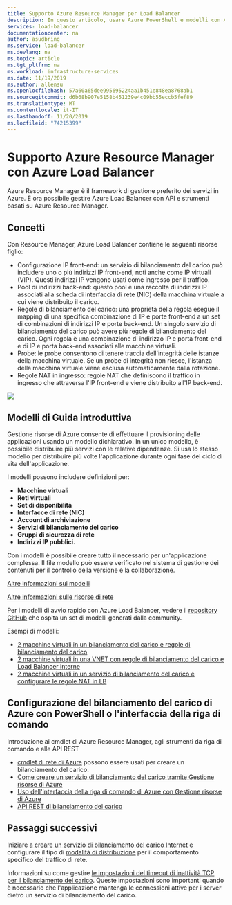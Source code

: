 ```yaml
---
title: Supporto Azure Resource Manager per Load Balancer
description: In questo articolo, usare Azure PowerShell e modelli con Azure Load Balancer
services: load-balancer
documentationcenter: na
author: asudbring
ms.service: load-balancer
ms.devlang: na
ms.topic: article
ms.tgt_pltfrm: na
ms.workload: infrastructure-services
ms.date: 11/19/2019
ms.author: allensu
ms.openlocfilehash: 57a60a65dee995695224aa1b451e848ea8768ab1
ms.sourcegitcommit: d6b68b907e5158b451239e4c09bb55eccb5fef89
ms.translationtype: MT
ms.contentlocale: it-IT
ms.lasthandoff: 11/20/2019
ms.locfileid: "74215399"
---
```

# <a name="azure-resource-manager-support-with-azure-load-balancer"></a>Supporto Azure Resource Manager con Azure Load Balancer



Azure Resource Manager è il framework di gestione preferito dei servizi in Azure. È ora possibile gestire Azure Load Balancer con API e strumenti basati su Azure Resource Manager.

## <a name="concepts"></a>Concetti

Con Resource Manager, Azure Load Balancer contiene le seguenti risorse figlio:

* Configurazione IP front-end: un servizio di bilanciamento del carico può includere uno o più indirizzi IP front-end, noti anche come IP virtuali (VIP). Questi indirizzi IP vengono usati come ingresso per il traffico.
* Pool di indirizzi back-end: questo pool è una raccolta di indirizzi IP associati alla scheda di interfaccia di rete (NIC) della macchina virtuale a cui viene distribuito il carico.
* Regole di bilanciamento del carico: una proprietà della regola esegue il mapping di una specifica combinazione di IP e porte front-end a un set di combinazioni di indirizzi IP e porte back-end. Un singolo servizio di bilanciamento del carico può avere più regole di bilanciamento del carico. Ogni regola è una combinazione di indirizzo IP e porta front-end e di IP e porta back-end associati alle macchine virtuali.
* Probe: le probe consentono di tenere traccia dell'integrità delle istanze della macchina virtuale. Se un probe di integrità non riesce, l'istanza della macchina virtuale viene esclusa automaticamente dalla rotazione.
* Regole NAT in ingresso: regole NAT che definiscono il traffico in ingresso che attraversa l'IP front-end e viene distribuito all'IP back-end.

![](./media/load-balancer-arm/load-balancer-arm.png)

## <a name="quickstart-templates"></a>Modelli di Guida introduttiva

Gestione risorse di Azure consente di effettuare il provisioning delle applicazioni usando un modello dichiarativo. In un unico modello, è possibile distribuire più servizi con le relative dipendenze. Si usa lo stesso modello per distribuire più volte l'applicazione durante ogni fase del ciclo di vita dell'applicazione.

I modelli possono includere definizioni per:
* **Macchine virtuali**
* **Reti virtuali**
* **Set di disponibilità**
* **Interfacce di rete (NIC)**
* **Account di archiviazione**
* **Servizi di bilanciamento del carico**
* **Gruppi di sicurezza di rete**
* **Indirizzi IP pubblici.** 

Con i modelli è possibile creare tutto il necessario per un'applicazione complessa. Il file modello può essere verificato nel sistema di gestione dei contenuti per il controllo della versione e la collaborazione.

[Altre informazioni sui modelli](../azure-resource-manager/resource-manager-template-walkthrough.md)

[Altre informazioni sulle risorse di rete](../networking/networking-overview.md)

Per i modelli di avvio rapido con Azure Load Balancer, vedere il [repository GitHub](https://github.com/Azure/azure-quickstart-templates) che ospita un set di modelli generati dalla community.

Esempi di modelli:

* [2 macchine virtuali in un bilanciamento del carico e regole di bilanciamento del carico](https://go.microsoft.com/fwlink/?LinkId=544799)
* [2 macchine virtuali in una VNET con regole di bilanciamento del carico e Load Balancer interne](https://go.microsoft.com/fwlink/?LinkId=544800)
* [2 macchine virtuali in un servizio di bilanciamento del carico e configurare le regole NAT in LB](https://go.microsoft.com/fwlink/?LinkId=544801)

## <a name="setting-up-azure-load-balancer-with-a-powershell-or-cli"></a>Configurazione del bilanciamento del carico di Azure con PowerShell o l'interfaccia della riga di comando

Introduzione ai cmdlet di Azure Resource Manager, agli strumenti da riga di comando e alle API REST

* [cmdlet di rete di Azure](https://docs.microsoft.com/powershell/module/az.network#networking) possono essere usati per creare un bilanciamento del carico.
* [Come creare un servizio di bilanciamento del carico tramite Gestione risorse di Azure](load-balancer-get-started-ilb-arm-ps.md)
* [Uso dell'interfaccia della riga di comando di Azure con Gestione risorse di Azure](../xplat-cli-azure-resource-manager.md)
* [API REST di bilanciamento del carico](https://msdn.microsoft.com/library/azure/mt163651.aspx)

## <a name="next-steps"></a>Passaggi successivi

Iniziare [a creare un servizio di bilanciamento del carico Internet](load-balancer-get-started-internet-arm-ps.md) e configurare il tipo di [modalità di distribuzione](load-balancer-distribution-mode.md) per il comportamento specifico del traffico di rete.

Informazioni su come gestire [le impostazioni del timeout di inattività TCP per il bilanciamento del carico](load-balancer-tcp-idle-timeout.md). Queste impostazioni sono importanti quando è necessario che l'applicazione mantenga le connessioni attive per i server dietro un servizio di bilanciamento del carico.

